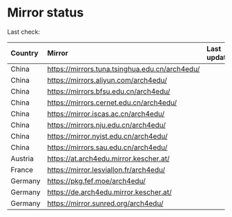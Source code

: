 <script src="./time.js"></script>
# Mirror status
Last check: <script type="text/javascript">localize(1718219787.827006);</script>

|Country|Mirror|Last update|
|:------|:-----|:----------|
|China|https://mirrors.tuna.tsinghua.edu.cn/arch4edu/|<script type="text/javascript">localize(1718131041);</script>|
|China|https://mirrors.aliyun.com/arch4edu/|<script type="text/javascript">localize(1718131041);</script>|
|China|https://mirrors.bfsu.edu.cn/arch4edu/|<script type="text/javascript">localize(1718131041);</script>|
|China|https://mirrors.cernet.edu.cn/arch4edu/|<script type="text/javascript">localize(1718131041);</script>|
|China|https://mirror.iscas.ac.cn/arch4edu/|<script type="text/javascript">localize(1718131041);</script>|
|China|https://mirrors.nju.edu.cn/arch4edu/|<script type="text/javascript">localize(1718131041);</script>|
|China|https://mirror.nyist.edu.cn/arch4edu/|<script type="text/javascript">localize(1718131041);</script>|
|China|https://mirrors.sau.edu.cn/arch4edu/|<script type="text/javascript">localize(1718131041);</script>|
|Austria|https://at.arch4edu.mirror.kescher.at/|<script type="text/javascript">localize(1718131041);</script>|
|France|https://mirror.lesviallon.fr/arch4edu/|<script type="text/javascript">localize(1718131041);</script>|
|Germany|https://pkg.fef.moe/arch4edu/|<script type="text/javascript">localize(1718131041);</script>|
|Germany|https://de.arch4edu.mirror.kescher.at/|<script type="text/javascript">localize(1718131041);</script>|
|Germany|https://mirror.sunred.org/arch4edu/|<script type="text/javascript">localize(1718131041);</script>|

<script src="./tablefilter/tablefilter.js"></script>
<script src="./table.js"></script>
